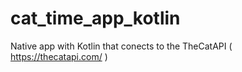 # cat_time_app_kotlin
Native app with Kotlin that conects to the TheCatAPI ( https://thecatapi.com/ )

